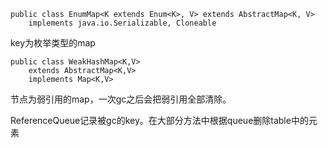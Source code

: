 

```
public class EnumMap<K extends Enum<K>, V> extends AbstractMap<K, V>
    implements java.io.Serializable, Cloneable
```

key为枚举类型的map



```
public class WeakHashMap<K,V>
    extends AbstractMap<K,V>
    implements Map<K,V> 
```

节点为弱引用的map，一次gc之后会把弱引用全部清除。

ReferenceQueue<Object>记录被gc的key。在大部分方法中根据queue删除table中的元素

